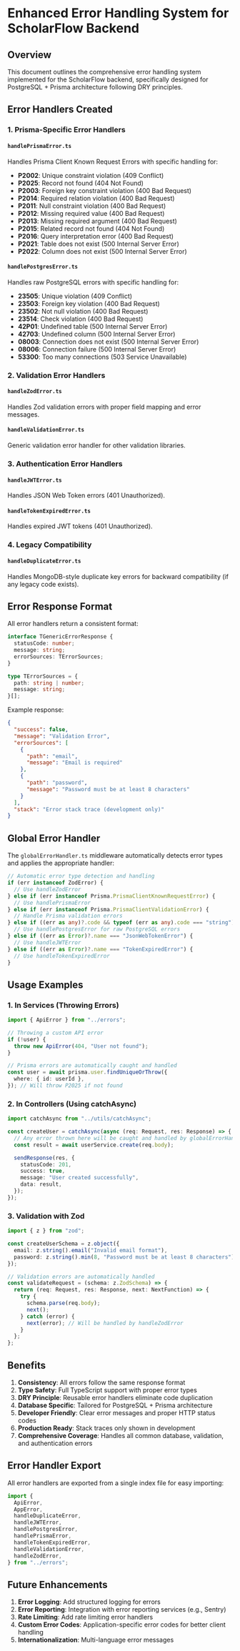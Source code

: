 # Enhanced Error Handling System for ScholarFlow Backend

## Overview

This document outlines the comprehensive error handling system implemented for the ScholarFlow backend, specifically designed for PostgreSQL + Prisma architecture following DRY principles.

## Error Handlers Created

### 1. Prisma-Specific Error Handlers

#### `handlePrismaError.ts`

Handles Prisma Client Known Request Errors with specific handling for:

- **P2002**: Unique constraint violation (409 Conflict)
- **P2025**: Record not found (404 Not Found)
- **P2003**: Foreign key constraint violation (400 Bad Request)
- **P2014**: Required relation violation (400 Bad Request)
- **P2011**: Null constraint violation (400 Bad Request)
- **P2012**: Missing required value (400 Bad Request)
- **P2013**: Missing required argument (400 Bad Request)
- **P2015**: Related record not found (404 Not Found)
- **P2016**: Query interpretation error (400 Bad Request)
- **P2021**: Table does not exist (500 Internal Server Error)
- **P2022**: Column does not exist (500 Internal Server Error)

#### `handlePostgresError.ts`

Handles raw PostgreSQL errors with specific handling for:

- **23505**: Unique violation (409 Conflict)
- **23503**: Foreign key violation (400 Bad Request)
- **23502**: Not null violation (400 Bad Request)
- **23514**: Check violation (400 Bad Request)
- **42P01**: Undefined table (500 Internal Server Error)
- **42703**: Undefined column (500 Internal Server Error)
- **08003**: Connection does not exist (500 Internal Server Error)
- **08006**: Connection failure (500 Internal Server Error)
- **53300**: Too many connections (503 Service Unavailable)

### 2. Validation Error Handlers

#### `handleZodError.ts`

Handles Zod validation errors with proper field mapping and error messages.

#### `handleValidationError.ts`

Generic validation error handler for other validation libraries.

### 3. Authentication Error Handlers

#### `handleJWTError.ts`

Handles JSON Web Token errors (401 Unauthorized).

#### `handleTokenExpiredError.ts`

Handles expired JWT tokens (401 Unauthorized).

### 4. Legacy Compatibility

#### `handleDuplicateError.ts`

Handles MongoDB-style duplicate key errors for backward compatibility (if any legacy code exists).

## Error Response Format

All error handlers return a consistent format:

```typescript
interface TGenericErrorResponse {
  statusCode: number;
  message: string;
  errorSources: TErrorSources;
}

type TErrorSources = {
  path: string | number;
  message: string;
}[];
```

Example response:

```json
{
  "success": false,
  "message": "Validation Error",
  "errorSources": [
    {
      "path": "email",
      "message": "Email is required"
    },
    {
      "path": "password",
      "message": "Password must be at least 8 characters"
    }
  ],
  "stack": "Error stack trace (development only)"
}
```

## Global Error Handler

The `globalErrorHandler.ts` middleware automatically detects error types and applies the appropriate handler:

```typescript
// Automatic error type detection and handling
if (err instanceof ZodError) {
  // Use handleZodError
} else if (err instanceof Prisma.PrismaClientKnownRequestError) {
  // Use handlePrismaError
} else if (err instanceof Prisma.PrismaClientValidationError) {
  // Handle Prisma validation errors
} else if ((err as any)?.code && typeof (err as any).code === "string") {
  // Use handlePostgresError for raw PostgreSQL errors
} else if ((err as Error)?.name === "JsonWebTokenError") {
  // Use handleJWTError
} else if ((err as Error)?.name === "TokenExpiredError") {
  // Use handleTokenExpiredError
}
```

## Usage Examples

### 1. In Services (Throwing Errors)

```typescript
import { ApiError } from "../errors";

// Throwing a custom API error
if (!user) {
  throw new ApiError(404, "User not found");
}

// Prisma errors are automatically caught and handled
const user = await prisma.user.findUniqueOrThrow({
  where: { id: userId },
}); // Will throw P2025 if not found
```

### 2. In Controllers (Using catchAsync)

```typescript
import catchAsync from "../utils/catchAsync";

const createUser = catchAsync(async (req: Request, res: Response) => {
  // Any error thrown here will be caught and handled by globalErrorHandler
  const result = await userService.create(req.body);

  sendResponse(res, {
    statusCode: 201,
    success: true,
    message: "User created successfully",
    data: result,
  });
});
```

### 3. Validation with Zod

```typescript
import { z } from "zod";

const createUserSchema = z.object({
  email: z.string().email("Invalid email format"),
  password: z.string().min(8, "Password must be at least 8 characters"),
});

// Validation errors are automatically handled
const validateRequest = (schema: z.ZodSchema) => {
  return (req: Request, res: Response, next: NextFunction) => {
    try {
      schema.parse(req.body);
      next();
    } catch (error) {
      next(error); // Will be handled by handleZodError
    }
  };
};
```

## Benefits

1. **Consistency**: All errors follow the same response format
2. **Type Safety**: Full TypeScript support with proper error types
3. **DRY Principle**: Reusable error handlers eliminate code duplication
4. **Database Specific**: Tailored for PostgreSQL + Prisma architecture
5. **Developer Friendly**: Clear error messages and proper HTTP status codes
6. **Production Ready**: Stack traces only shown in development
7. **Comprehensive Coverage**: Handles all common database, validation, and authentication errors

## Error Handler Export

All error handlers are exported from a single index file for easy importing:

```typescript
import {
  ApiError,
  AppError,
  handleDuplicateError,
  handleJWTError,
  handlePostgresError,
  handlePrismaError,
  handleTokenExpiredError,
  handleValidationError,
  handleZodError,
} from "../errors";
```

## Future Enhancements

1. **Error Logging**: Add structured logging for errors
2. **Error Reporting**: Integration with error reporting services (e.g., Sentry)
3. **Rate Limiting**: Add rate limiting error handlers
4. **Custom Error Codes**: Application-specific error codes for better client handling
5. **Internationalization**: Multi-language error messages
